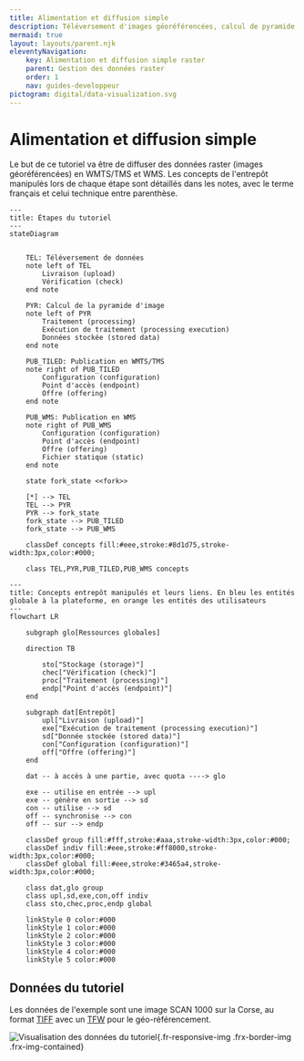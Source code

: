 ```yaml
---
title: Alimentation et diffusion simple
description: Téléversement d'images géoréférencées, calcul de pyramide raster, diffusion en WMS, WMTS et TMS
mermaid: true
layout: layouts/parent.njk
eleventyNavigation:
    key: Alimentation et diffusion simple raster
    parent: Gestion des données raster
    order: 1
    nav: guides-developpeur
pictogram: digital/data-visualization.svg
---
```


# Alimentation et diffusion simple

Le but de ce tutoriel va être de diffuser des données raster (images géoréférencées) en WMTS/TMS et WMS. Les concepts de l'entrepôt manipulés lors de chaque étape sont détaillés dans les notes, avec le terme français et celui technique entre parenthèse.

```mermaid
---
title: Étapes du tutoriel
---
stateDiagram


    TEL: Téléversement de données
    note left of TEL
        Livraison (upload)
        Vérification (check)
    end note

    PYR: Calcul de la pyramide d'image
    note left of PYR
        Traitement (processing)
        Exécution de traitement (processing execution)
        Données stockée (stored data)
    end note

    PUB_TILED: Publication en WMTS/TMS
    note right of PUB_TILED
        Configuration (configuration)
        Point d'accès (endpoint)
        Offre (offering)
    end note

    PUB_WMS: Publication en WMS
    note right of PUB_WMS
        Configuration (configuration)
        Point d'accès (endpoint)
        Offre (offering)
        Fichier statique (static)
    end note

    state fork_state <<fork>>

    [*] --> TEL
    TEL --> PYR
    PYR --> fork_state
    fork_state --> PUB_TILED
    fork_state --> PUB_WMS

    classDef concepts fill:#eee,stroke:#8d1d75,stroke-width:3px,color:#000;

    class TEL,PYR,PUB_TILED,PUB_WMS concepts
```

```mermaid
---
title: Concepts entrepôt manipulés et leurs liens. En bleu les entités globale à la plateforme, en orange les entités des utilisateurs
---
flowchart LR

	subgraph glo[Ressources globales]

    direction TB

        sto["Stockage (storage)"]
        chec["Vérification (check)"]
        proc["Traitement (processing)"]
        endp["Point d'accès (endpoint)"]
    end
    
	subgraph dat[Entrepôt]
        upl["Livraison (upload)"]
        exe["Exécution de traitement (processing execution)"]
        sd["Donnée stockée (stored data)"]
        con["Configuration (configuration)"]
        off["Offre (offering)"]
	end

    dat -- à accès à une partie, avec quota ----> glo

    exe -- utilise en entrée --> upl
    exe -- génère en sortie --> sd
    con -- utilise --> sd
    off -- synchronise --> con
    off -- sur --> endp

    classDef group fill:#fff,stroke:#aaa,stroke-width:3px,color:#000;
    classDef indiv fill:#eee,stroke:#ff8000,stroke-width:3px,color:#000;
	classDef global fill:#eee,stroke:#3465a4,stroke-width:3px,color:#000;

    class dat,glo group
    class upl,sd,exe,con,off indiv
    class sto,chec,proc,endp global
    
    linkStyle 0 color:#000
    linkStyle 1 color:#000
    linkStyle 2 color:#000
    linkStyle 3 color:#000
    linkStyle 4 color:#000
    linkStyle 5 color:#000
```

## Données du tutoriel

Les données de l'exemple sont une image SCAN 1000 sur la Corse, au format [TIFF](/data/tutoriels/raster/alimentation-diffusion-simple/scan1000_corse.tif) avec un [TFW](/data/tutoriels/raster/alimentation-diffusion-simple/scan1000_corse.tfw) pour le géo-référencement.

![Visualisation des données du tutoriel](/img/guides-developpeur/raster/alimentation-diffusion/donnees_presentation_raster.png){.fr-responsive-img .frx-border-img .frx-img-contained}

